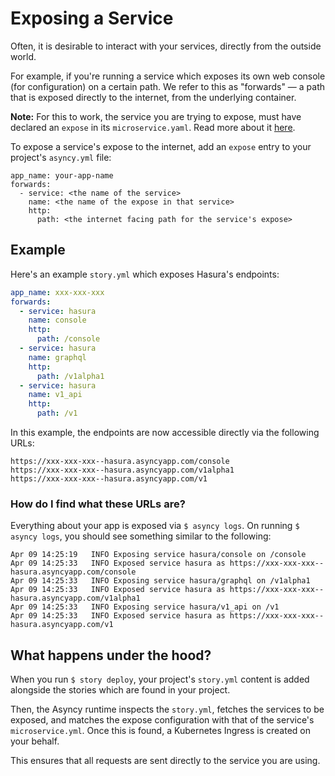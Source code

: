 # Exposing a Service

Often, it is desirable to interact with your services, directly from the
outside world.

For example, if you're running a service which exposes its own web console (for configuration)
on a certain path. We refer to this as "forwards" — a path that is exposed directly to the internet, from the underlying container.

**Note:** For this to work, the service you are trying to expose, must have
declared an `expose` in its `microservice.yaml`. Read more about it [here](https://microservice.guide/schema/expose).

To expose a service's expose to the internet, add an `expose` entry to your
project's `asyncy.yml` file:

```yaml{2,3,4,5,6}
app_name: your-app-name
forwards:
  - service: <the name of the service>
    name: <the name of the expose in that service>
    http:
      path: <the internet facing path for the service's expose>
```

## Example
Here's an example `story.yml` which exposes Hasura's endpoints:
```yaml
app_name: xxx-xxx-xxx
forwards:
  - service: hasura
    name: console
    http:
      path: /console
  - service: hasura
    name: graphql
    http:
      path: /v1alpha1
  - service: hasura
    name: v1_api
    http:
      path: /v1
```
In this example, the endpoints are now accessible directly via the following URLs:
```
https://xxx-xxx-xxx--hasura.asyncyapp.com/console
https://xxx-xxx-xxx--hasura.asyncyapp.com/v1alpha1
https://xxx-xxx-xxx--hasura.asyncyapp.com/v1
```
### How do I find what these URLs are?
Everything about your app is exposed via `$ asyncy logs`. On running `$ asyncy logs`,
you should see something similar to the following:
```
Apr 09 14:25:19   INFO Exposing service hasura/console on /console
Apr 09 14:25:33   INFO Exposed service hasura as https://xxx-xxx-xxx--hasura.asyncyapp.com/console
Apr 09 14:25:33   INFO Exposing service hasura/graphql on /v1alpha1
Apr 09 14:25:33   INFO Exposed service hasura as https://xxx-xxx-xxx--hasura.asyncyapp.com/v1alpha1
Apr 09 14:25:33   INFO Exposing service hasura/v1_api on /v1
Apr 09 14:25:33   INFO Exposed service hasura as https://xxx-xxx-xxx--hasura.asyncyapp.com/v1
```

## What happens under the hood?
When you run `$ story deploy`, your project's `story.yml` content is added alongside the
stories which are found in your project.

Then, the Asyncy runtime inspects the `story.yml`, fetches the services to be exposed, and matches the expose configuration with that of the
service's `microservice.yml`. Once this is found, a Kubernetes Ingress is created on your behalf.

This ensures that all requests are sent directly to the service you are using.
